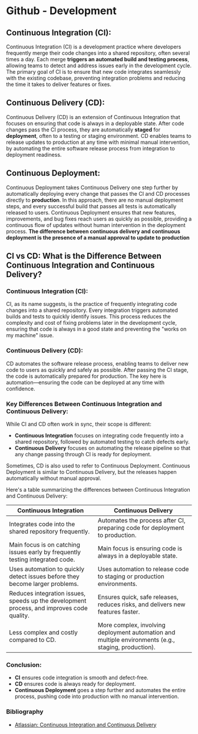 # Github - Development

## Continuous Integration (CI):

Continuous Integration (CI) is a development practice where developers frequently merge their code changes into a shared repository, often several times a day. Each merge **triggers an automated build and testing process**, allowing teams to detect and address issues early in the development cycle. The primary goal of CI is to ensure that new code integrates seamlessly with the existing codebase, preventing integration problems and reducing the time it takes to deliver features or fixes.

## Continuous Delivery (CD):

Continuous Delivery (CD) is an extension of Continuous Integration that focuses on ensuring that code is always in a deployable state. After code changes pass the CI process, they are automatically **staged** for **deployment**, often to a testing or staging environment. CD enables teams to release updates to production at any time with minimal manual intervention, by automating the entire software release process from integration to deployment readiness.

## Continuous Deployment:

Continuous Deployment takes Continuous Delivery one step further by automatically deploying every change that passes the CI and CD processes directly to **production**. In this approach, there are no manual deployment steps, and every successful build that passes all tests is automatically released to users. Continuous Deployment ensures that new features, improvements, and bug fixes reach users as quickly as possible, providing a continuous flow of updates without human intervention in the deployment process.
**The difference between continuous delivery and continuous deployment is the presence of a manual approval to update to production**

## CI vs CD: What is the Difference Between Continuous Integration and Continuous Delivery?

### Continuous Integration (CI):

CI, as its name suggests, is the practice of frequently integrating code changes into a shared repository. Every integration triggers automated builds and tests to quickly identify issues. This process reduces the complexity and cost of fixing problems later in the development cycle, ensuring that code is always in a good state and preventing the "works on my machine" issue.

### Continuous Delivery (CD):

CD automates the software release process, enabling teams to deliver new code to users as quickly and safely as possible. After passing the CI stage, the code is automatically prepared for production. The key here is automation—ensuring the code can be deployed at any time with confidence.

### Key Differences Between Continuous Integration and Continuous Delivery:

While CI and CD often work in sync, their scope is different:

- **Continuous Integration** focuses on integrating code frequently into a shared repository, followed by automated testing to catch defects early.
- **Continuous Delivery** focuses on automating the release pipeline so that any change passing through CI is ready for deployment.

Sometimes, CD is also used to refer to Continuous Deployment. Continuous Deployment is similar to Continuous Delivery, but the releases happen automatically without manual approval.

Here's a table summarizing the differences between Continuous Integration and Continuous Delivery:

| **Continuous Integration** | **Continuous Delivery** |
|----------------------------|-------------------------|
| Integrates code into the shared repository frequently. | Automates the process after CI, preparing code for deployment to production. |
| Main focus is on catching issues early by frequently testing integrated code. | Main focus is ensuring code is always in a deployable state. |
| Uses automation to quickly detect issues before they become larger problems. | Uses automation to release code to staging or production environments. |
| Reduces integration issues, speeds up the development process, and improves code quality. | Ensures quick, safe releases, reduces risks, and delivers new features faster. |
| Less complex and costly compared to CD. | More complex, involving deployment automation and multiple environments (e.g., staging, production). |

### Conclusion:

- **CI** ensures code integration is smooth and defect-free.
- **CD** ensures code is always ready for deployment.
- **Continuous Deployment** goes a step further and automates the entire process, pushing code into production with no manual intervention.

### Bibliography

- [Atlassian: Continuous Integration and Continuous Delivery](https://www.atlassian.com/continuous-delivery/continuous-integration)
